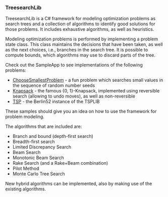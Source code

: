 ### TreesearchLib

TreesearchLib is a C# framework for modeling optimization problems as search trees and a collection of algorithms to identify good solutions for those problems. It includes exhaustive algorithms, as well as heuristics.

Modeling optimization problems is performed by implementing a problem state class. This class maintains the decisions that have been taken, as well as the next choices, i.e., branches in the search tree. It is possible to compute bounds, which algorithms may use to discard parts of the tree.

Check out the SampleApp to see implementations of the following problems:

 * [ChooseSmallestProblem](src/SampleApp/ChooseSmallestProblem.cs) - a fun problem which searches small values in the sequence of random number seeds
 * [Knapsack](src/SampleApp/Knapsack.cs) - the famous {0, 1}-Knapsack, implemented using reversible search (allowing to undo moves), as well as non-reversible
 * [TSP](src/SampleApp/TSP.cs) - the Berlin52 instance of the TSPLIB

These samples should give you an idea on how to use the framework for problem modeling.

The algorithms that are included are:

 * Branch and bound (depth-first search)
 * Breadth-first search
 * Limited Discrepancy Search
 * Beam Search
 * Monotonic Beam Search
 * Rake Search (and a Rake+Beam combination)
 * Pilot Method
 * Monte Carlo Tree Search

New hybrid algorithms can be implemented, also by making use of the existing algorithms.